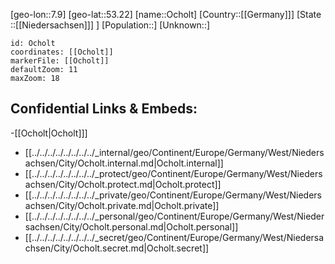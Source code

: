 ﻿---
location: [53.22,7.9]
mapzoom: [7,12] 
mapmarker: city 
type: City
tags:
- geo/City


SpocWebEntityId: 33053
isDeleted: false
confidential: public

---
[geo-lon::7.9]
[geo-lat::53.22]
[name::Ocholt]
[Country::[[Germany]]]
[State ::[[Niedersachsen]]] ]
[Population::]
[Unknown::]


```leaflet
id: Ocholt
coordinates: [[Ocholt]]
markerFile: [[Ocholt]]
defaultZoom: 11 
maxZoom: 18
```


## Confidential Links & Embeds: 
-[[Ocholt|Ocholt]]] 
- [[../../../../../../../../_internal/geo/Continent/Europe/Germany/West/Niedersachsen/City/Ocholt.internal.md|Ocholt.internal]] 
- [[../../../../../../../../_protect/geo/Continent/Europe/Germany/West/Niedersachsen/City/Ocholt.protect.md|Ocholt.protect]] 
- [[../../../../../../../../_private/geo/Continent/Europe/Germany/West/Niedersachsen/City/Ocholt.private.md|Ocholt.private]] 
- [[../../../../../../../../_personal/geo/Continent/Europe/Germany/West/Niedersachsen/City/Ocholt.personal.md|Ocholt.personal]] 
- [[../../../../../../../../_secret/geo/Continent/Europe/Germany/West/Niedersachsen/City/Ocholt.secret.md|Ocholt.secret]] 
